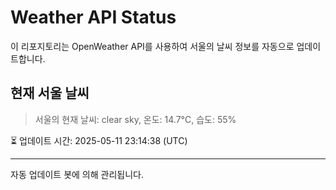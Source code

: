 
# Weather API Status

이 리포지토리는 OpenWeather API를 사용하여 서울의 날씨 정보를 자동으로 업데이트합니다.

## 현재 서울 날씨
> 서울의 현재 날씨: clear sky, 온도: 14.7°C, 습도: 55%

⏳ 업데이트 시간: 2025-05-11 23:14:38 (UTC)

---
자동 업데이트 봇에 의해 관리됩니다.
